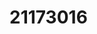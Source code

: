 # 21173016
##

<ing width="" height="" src="./png/포메라니안.png"></ing>


<ing width="" height="" src="./JPG/4주차과제.JPG"></ing>
